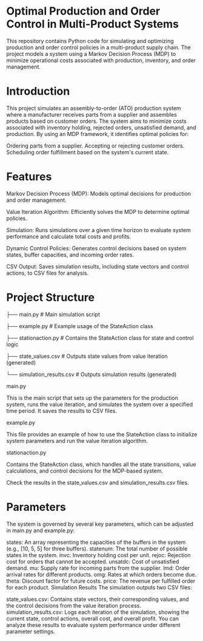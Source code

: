 # Optimal Production and Order Control in Multi-Product Systems

This repository contains Python code for simulating and optimizing production and order control policies in a multi-product supply chain. The project models a system using a Markov Decision Process (MDP) to minimize operational costs associated with production, inventory, and order management.

# Introduction

This project simulates an assembly-to-order (ATO) production system where a manufacturer receives parts from a supplier and assembles products based on customer orders. The system aims to minimize costs associated with inventory holding, rejected orders, unsatisfied demand, and production. By using an MDP framework, it identifies optimal policies for:

Ordering parts from a supplier.
Accepting or rejecting customer orders.
Scheduling order fulfillment based on the system's current state.

# Features

Markov Decision Process (MDP): Models optimal decisions for production and order management.

Value Iteration Algorithm: Efficiently solves the MDP to determine optimal policies.

Simulation: Runs simulations over a given time horizon to evaluate system performance and calculate total costs and profits.

Dynamic Control Policies: Generates control decisions based on system states, buffer capacities, and incoming order rates.

CSV Output: Saves simulation results, including state vectors and control actions, to CSV files for analysis.

# Project Structure

├── main.py           # Main simulation script

├── example.py        # Example usage of the StateAction class

├── stationaction.py  # Contains the StateAction class for state and control logic

├── state_values.csv  # Outputs state values from value iteration (generated)

└── simulation_results.csv  # Outputs simulation results (generated)

main.py

This is the main script that sets up the parameters for the production system, runs the value iteration, and simulates the system over a specified time period. It saves the results to CSV files.

example.py

This file provides an example of how to use the StateAction class to initialize system parameters and run the value iteration algorithm.

stationaction.py

Contains the StateAction class, which handles all the state transitions, value calculations, and control decisions for the MDP-based system.

Check the results in the state_values.csv and simulation_results.csv files.

# Parameters

The system is governed by several key parameters, which can be adjusted in main.py and example.py:

states: An array representing the capacities of the buffers in the system (e.g., [10, 5, 5] for three buffers).
statenum: The total number of possible states in the system.
invc: Inventory holding cost per unit.
rejoc: Rejection cost for orders that cannot be accepted.
unsatdc: Cost of unsatisfied demand.
mu: Supply rate for incoming parts from the supplier.
lmd: Order arrival rates for different products.
omg: Rates at which orders become due.
theta: Discount factor for future costs.
price: The revenue per fulfilled order for each product.
Simulation Results
The simulation outputs two CSV files:

state_values.csv: Contains state vectors, their corresponding values, and the control decisions from the value iteration process.
simulation_results.csv: Logs each iteration of the simulation, showing the current state, control actions, overall cost, and overall profit.
You can analyze these results to evaluate system performance under different parameter settings.
